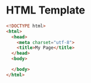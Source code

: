 # HTML Template

``` html
<!DOCTYPE html>
<html>
  <head>
    <meta charset="utf-8">
    <title>My Page</title>
  </head>
  <body>

  </body>
</html>
```
